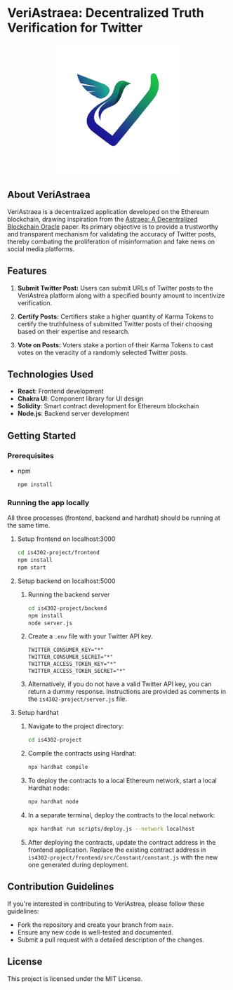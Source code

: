 # VeriAstraea: Decentralized Truth Verification for Twitter
<p align="center">
    <img src="frontend/public/VeriAstrea.jpg" width="300" height="300">
</p>

## About VeriAstraea
VeriAstraea is a decentralized application developed on the Ethereum blockchain, drawing inspiration from the [Astraea: A Decentralized Blockchain Oracle](https://blockchain.ieee.org/technicalbriefs/march-2019/astraea-a-decentralized-blockchain-oracle) paper. Its primary objective is to provide a trustworthy and transparent mechanism for validating the accuracy of Twitter posts, thereby combating the proliferation of misinformation and fake news on social media platforms.

## Features

1. **Submit Twitter Post:** Users can submit URLs of Twitter posts to the VeriAstrea platform along with a specified bounty amount to incentivize verification.
  
2. **Certify Posts:** Certifiers stake a higher quantity of Karma Tokens to certify the truthfulness of submitted Twitter posts of their choosing based on their expertise and research.
  
3. **Vote on Posts:** Voters stake a portion of their Karma Tokens to cast votes on the veracity of a randomly selected Twitter posts.


## Technologies Used
- **React**: Frontend development
- **Chakra UI**: Component library for UI design
- **Solidity**: Smart contract development for Ethereum blockchain
- **Node.js**: Backend server development

## Getting Started

### Prerequisites
- npm
    ```bash
    npm install
    ```
### Running the app locally
All three processes (frontend, backend and hardhat) should be running at the same time.

1. Setup frontend on localhost:3000
    ```bash
    cd is4302-project/frontend
    npm install
    npm start
    ```

2. Setup backend on localhost:5000
   1. Running the backend server
        ```bash
        cd is4302-project/backend
        npm install
        node server.js
        ```
    2. Create a `.env` file with your Twitter API key.
       ```
       TWITTER_CONSUMER_KEY="*"
       TWITTER_CONSUMER_SECRET="*"
       TWITTER_ACCESS_TOKEN_KEY="*"
       TWITTER_ACCESS_TOKEN_SECRET="*"
       ```
    3. Alternatively, if you do not have a valid Twitter API key, you can return a dummy response. Instructions are provided as comments in the `is4302-project/server.js` file.

4. Setup hardhat
    1. Navigate to the project directory:
        ```bash
        cd is4302-project
        ```
    
    2. Compile the contracts using Hardhat:
        ```bash
        npx hardhat compile
        ```
    
    3. To deploy the contracts to a local Ethereum network, start a local Hardhat node:
        ```bash
        npx hardhat node
        ```
    
    4. In a separate terminal, deploy the contracts to the local network:
        ```bash
        npx hardhat run scripts/deploy.js --network localhost
        ```
    5. After deploying the contracts, update the contract address in the frontend application. Replace the existing contract address in `is4302-project/frontend/src/Constant/constant.js` with the new one generated during deployment. 
        
## Contribution Guidelines

If you're interested in contributing to VeriAstrea, please follow these guidelines:

- Fork the repository and create your branch from `main`.
- Ensure any new code is well-tested and documented.
- Submit a pull request with a detailed description of the changes.

## License

This project is licensed under the MIT License.

